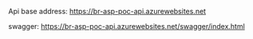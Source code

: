 Api base address: 
https://br-asp-poc-api.azurewebsites.net

swagger:
https://br-asp-poc-api.azurewebsites.net/swagger/index.html

